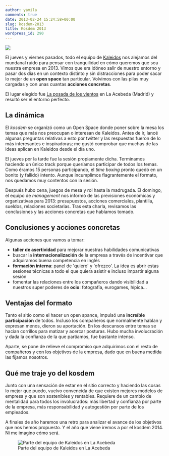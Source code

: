 ```yaml
---
author: yamila
comments: true
date: 2013-02-24 15:24:58+00:00
slug: kosdem-2013
title: Kosdem 2013
wordpress_id: 290
---
```


[![](/images/2013/02/chimbo_fondo_transparente.png)](http://kaleidos.net)

El jueves y viernes pasados, todo el equipo de [Kaleidos](http://kaleidos.net) nos alejamos del mundanal ruido para pensar con tranquilidad en cómo queremos que sea nuestra empresa en 2013. Vimos que era idóneo salir de nuestro entorno y pasar dos días en un contexto distinto y sin distracciones para poder sacar lo mejor de un **open space** tan particular. Volvimos con las pilas muy cargadas y con unas cuantas **acciones concretas**.
<!-- more -->

El lugar elegido fue [La posada de los vientos](http://www.laposadadelosvientos.es/) en La Acebeda (Madrid) y resultó ser el entorno perfecto.



## La dinámica



El _kosdem_ se organizó como un Open Space donde poner sobre la mesa los temas que más nos preocupan o interesan de Kaleidos. Antes de ir, lancé algunas preguntas relativas a esto por twitter y las respuestas fueron de lo más interesantes e inspiradoras; me gustó comprobar que muchas de las ideas aplican en Kaleidos desde el día uno.

El jueves por la tarde fue la sesión propiamente dicha. Terminamos haciendo un único track porque queríamos participar de todos los temas. Como éramos 15 personas participando, el _time boxing_ pronto quedó en un bonito (y fallido) intento. Aunque incumplimos flagrantemente el formato, nos quedamos muy contentos con la sesión.

Después hubo cena, juegos de mesa y rol hasta la madrugada. El domingo, el equipo de _management_ nos informó de las previsiones económicas y organizativas para 2013: presupuestos, acciones comerciales, plantilla, sueldos, relaciones societarias. Tras esta charla, revisamos las conclusiones y las acciones concretas que habíamos tomado.



## Conclusiones y acciones concretas



Algunas acciones que vamos a tomar:
- **taller de asertividad** para mejorar nuestras habilidades comunicativas
- buscar la **internacionalización** de la empresa a través de incentivar que adquiramos buena competencia en inglés
- **formación interna**: panel de 'quiero' y 'ofrezco'. La idea es abrir estas sesiones técnicas a todo el que quiera asistir e incluso impartir alguna sesión
- fomentar las relaciones entre los compañeros dando visibilidad a nuestros super poderes de **ocio**: fotografía, eurogames, hípica...



## Ventajas del formato



Tanto el sitio como el hacer un open spance, impulsó una **increíble participación** de todos. Incluso los compañeros que normalmente hablan y expresan menos, dieron su aportación. En los descansos entre temas se hacían corrillos para matizar y acercar posturas. Hubo mucha involucración y dada la confianza de la que partíamos, fue bastante intenso.

Aparte, se pone de relieve el compromiso que adquirimos con el resto de compañeros y con los objetivos de la empresa, dado que en buena medida las fijamos nosotros.



## Qué me traje yo del kosdem



Junto con una sensación de estar en el sitio correcto y haciendo las cosas lo mejor que puedo, vuelvo convencida de que existen mejores modelos de empresa y que son sostenibles y rentables. Requiere de un cambio de mentalidad para todos los involucrados: más libertad y confianza por parte de la empresa, más responsabilidad y autogestión por parte de los empleados.

A finales de año haremos una retro para analizar el avance de los objetivos que nos hemos propuesto. Y el año que viene iremos a por el kosdem 2014. Ni me imagino cómo será.

<figure>
  <img src="/images/2013/02/kosdem.jpg"
       alt="Parte del equipo de Kaleidos en La Acebeda" />
  <figcaption>Parte del equipo de Kaleidos en La Acebeda</figcaption>
</figure>
